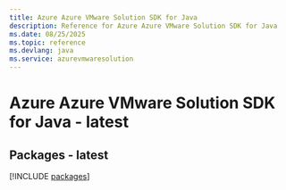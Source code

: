 ```yaml
---
title: Azure Azure VMware Solution SDK for Java
description: Reference for Azure Azure VMware Solution SDK for Java
ms.date: 08/25/2025
ms.topic: reference
ms.devlang: java
ms.service: azurevmwaresolution
---
```

# Azure Azure VMware Solution SDK for Java - latest
## Packages - latest
[!INCLUDE [packages](azure-vmware-solution-index.md)]